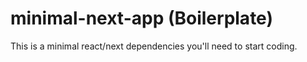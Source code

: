 # minimal-next-app (Boilerplate)
This is a minimal react/next dependencies you'll need to start coding.

